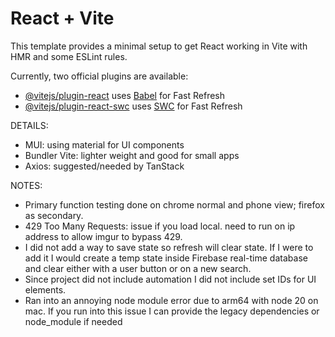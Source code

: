 # React + Vite

This template provides a minimal setup to get React working in Vite with HMR and some ESLint rules.

Currently, two official plugins are available:

- [@vitejs/plugin-react](https://github.com/vitejs/vite-plugin-react/blob/main/packages/plugin-react/README.md) uses [Babel](https://babeljs.io/) for Fast Refresh
- [@vitejs/plugin-react-swc](https://github.com/vitejs/vite-plugin-react-swc) uses [SWC](https://swc.rs/) for Fast Refresh

DETAILS:
- MUI: using material for UI components
- Bundler Vite: lighter weight and good for small apps
- Axios: suggested/needed by TanStack

NOTES:
- Primary function testing done on chrome normal and phone view; firefox as secondary.
- 429 Too Many Requests: issue if you load local. need to run on ip address to allow imgur to bypass 429.
- I did not add a way to save state so refresh will clear state. If I were to add it I would create a temp state inside Firebase real-time database and clear either with a user button or on a new search.
- Since project did not include automation I did not include set IDs for UI elements.
- Ran into an annoying node module error due to arm64 with node 20 on mac. If you run into this issue I can provide the legacy dependencies or node_module if needed
